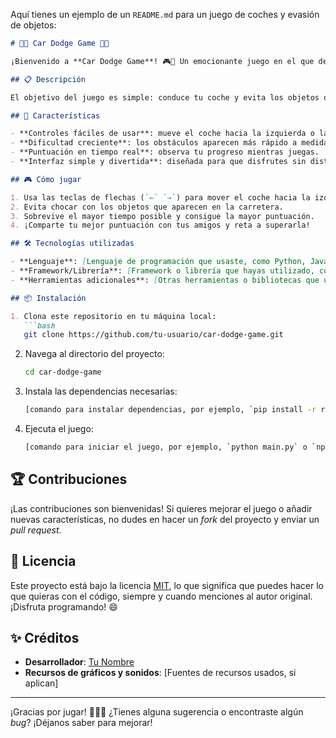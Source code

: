 Aquí tienes un ejemplo de un `README.md` para un juego de coches y evasión de objetos:

```markdown
# 🚗🏁 Car Dodge Game 🏁🚗

¡Bienvenido a **Car Dodge Game**! 🎮🚙 Un emocionante juego en el que deberás esquivar obstáculos para sobrevivir el mayor tiempo posible. Pon a prueba tus reflejos y agilidad al volante. ¡Prepárate para la acción y diviértete!

## 📋 Descripción

El objetivo del juego es simple: conduce tu coche y evita los objetos que aparecen en la carretera. Cuantos más obstáculos esquives, mayor será tu puntuación. El juego se vuelve más desafiante a medida que avanzas, ¡así que mantente alerta!

## 🚀 Características

- **Controles fáciles de usar**: mueve el coche hacia la izquierda o la derecha con solo tocar las teclas.
- **Dificultad creciente**: los obstáculos aparecen más rápido a medida que aumenta la puntuación.
- **Puntuación en tiempo real**: observa tu progreso mientras juegas.
- **Interfaz simple y divertida**: diseñada para que disfrutes sin distracciones.

## 🎮 Cómo jugar

1. Usa las teclas de flechas (`←` `→`) para mover el coche hacia la izquierda o la derecha.
2. Evita chocar con los objetos que aparecen en la carretera.
3. Sobrevive el mayor tiempo posible y consigue la mayor puntuación.
4. ¡Comparte tu mejor puntuación con tus amigos y reta a superarla!

## 🛠️ Tecnologías utilizadas

- **Lenguaje**: [Lenguaje de programación que usaste, como Python, JavaScript, etc.]
- **Framework/Librería**: [Framework o librería que hayas utilizado, como Pygame, Unity, etc.]
- **Herramientas adicionales**: [Otras herramientas o bibliotecas que usaste, como sonidos o gráficos.]

## 📦 Instalación

1. Clona este repositorio en tu máquina local:
   ```bash
   git clone https://github.com/tu-usuario/car-dodge-game.git
   ```
2. Navega al directorio del proyecto:
   ```bash
   cd car-dodge-game
   ```
3. Instala las dependencias necesarias:
   ```bash
   [comando para instalar dependencias, por ejemplo, `pip install -r requirements.txt` o `npm install`]
   ```
4. Ejecuta el juego:
   ```bash
   [comando para iniciar el juego, por ejemplo, `python main.py` o `npm start`]
   ```

## 🏆 Contribuciones

¡Las contribuciones son bienvenidas! Si quieres mejorar el juego o añadir nuevas características, no dudes en hacer un *fork* del proyecto y enviar un *pull request*. 

## 📄 Licencia

Este proyecto está bajo la licencia [MIT](LICENSE), lo que significa que puedes hacer lo que quieras con el código, siempre y cuando menciones al autor original. ¡Disfruta programando! 😄

## ✨ Créditos

- **Desarrollador**: [Tu Nombre](https://github.com/Jona163)
- **Recursos de gráficos y sonidos**: [Fuentes de recursos usados, si aplican]

---

¡Gracias por jugar! 🎉🚗💨 ¿Tienes alguna sugerencia o encontraste algún *bug*? ¡Déjanos saber para mejorar!
```
